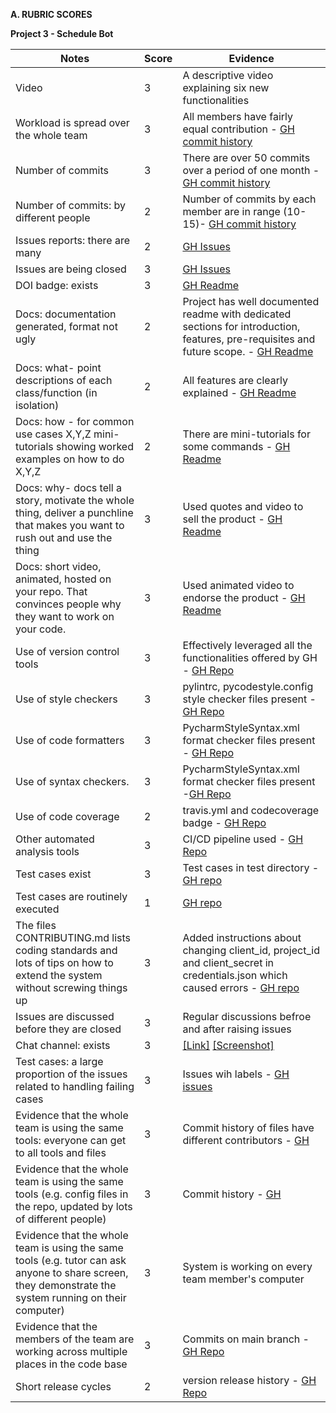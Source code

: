  **A. RUBRIC SCORES**

  **Project 3 - Schedule Bot**

|Notes	|Score|	Evidence|
| -------- | -------- | -------- |
|Video |	3|	A descriptive video explaining six new functionalities|
|Workload is spread over the whole team |	3|	All members have fairly equal contribution - [GH commit history](https://github.com/sachinak/MyScheduleBot/graphs/contributors) |
|Number of commits |	3|	There are over 50 commits over a period of one month - [GH commit history](https://github.com/sachinak/MyScheduleBot/pulse)|
|Number of commits: by different people  |	2|	Number of commits by each member are in range (10-15)- [GH commit history](https://github.com/sachinak/MyScheduleBot/pulse)|
|Issues reports: there are many  |	2| [GH Issues](https://github.com/sachinak/MyScheduleBot/issues)|
|Issues are being closed  |	3| [GH Issues](https://github.com/sachinak/MyScheduleBot/issues)|
|DOI badge: exists  |	3|	[GH Readme](https://github.com/sachinak/MyScheduleBot/blob/main/README.md)|
|Docs: documentation generated, format not ugly  |	2|	Project has well documented readme with dedicated sections for introduction, features, pre-requisites and future scope. - [GH Readme](https://github.com/sachinak/MyScheduleBot/blob/main/README.md)|
|Docs: what- point descriptions of each class/function (in isolation) |	2|	All features are clearly explained - [GH Readme](https://github.com/sachinak/MyScheduleBot/blob/main/README.md)|
|Docs: how - for common use cases X,Y,Z mini-tutorials showing worked examples on how to do X,Y,Z |	2 |	There are mini-tutorials for some commands - [GH Readme](https://github.com/sachinak/MyScheduleBot/blob/main/README.md)|
|Docs: why- docs tell a story, motivate the whole thing, deliver a punchline that makes you want to rush out and use the thing |	3 | 	Used quotes and video to sell the product - [GH Readme](https://github.com/sachinak/MyScheduleBot/blob/main/README.md)|
Docs: short video, animated, hosted on your repo. That convinces people why they want to work on your code.| 	3 |	Used animated video to endorse the product - [GH Readme](https://github.com/sachinak/MyScheduleBot/blob/main/README.md)|
Use of version control tools| 	3 | 	Effectively leveraged all the functionalities offered by GH - [GH Repo](https://github.com/sachinak/MyScheduleBot/tree/main/.github/workflows)|
Use of style checkers|	3 | 	pylintrc, pycodestyle.config style checker files present - [GH Repo](https://github.com/sachinak/MyScheduleBot/actions/workflows/style_checker.yml)|
Use of code formatters |	3 |	PycharmStyleSyntax.xml format checker  files present - [GH Repo](https://github.com/sachinak/MyScheduleBot/actions)|
Use of syntax checkers.|	3 |	PycharmStyleSyntax.xml format checker files present -[GH Repo](https://github.com/sachinak/MyScheduleBot/actions)|
Use of code coverage |	2 |	travis.yml and codecoverage badge - [GH Repo](https://github.com/sachinak/MyScheduleBot/actions)|
Other automated analysis tools |	3 |	CI/CD pipeline used - [GH Repo](https://github.com/sachinak/MyScheduleBot/actions)|
Test cases exist |	3 |	Test cases in test directory - [GH repo](https://github.com/sachinak/MyScheduleBot/tree/main/test) |
Test cases are routinely executed |	1 |	[GH repo](https://github.com/sachinak/MyScheduleBot/tree/main/test)|
The files CONTRIBUTING.md lists coding standards and lots of tips on how to extend the system without screwing things up |	3  |	Added instructions about changing client_id, project_id and client_secret in credentials.json which caused errors - [GH repo](https://github.com/sachinak/MyScheduleBot) |
Issues are discussed before they are closed |	3 | 	Regular discussions befroe and after raising issues | 
Chat channel: exists |	3 |[[Link]](https://chat.whatsapp.com/HEyGX9EGA4MAcaqFAvoxrM) [[Screenshot]](https://github.com/sachinak/MyScheduleBot/blob/main/docs/chatChannel.png)|
Test cases: a large proportion of the issues related to handling failing cases |	3 | 	Issues wih labels - [GH issues](https://github.com/sachinak/MyScheduleBot/issues) | 
Evidence that the whole team is using the same tools: everyone can get to all tools and files |	3 |	Commit history of files have different contributors  - [GH](https://github.com/sachinak/MyScheduleBot) |
Evidence that the whole team is using the same tools (e.g. config files in the repo, updated by lots of different people) |	 3 | 	Commit history - [GH](https://github.com/sachinak/MyScheduleBot) |
Evidence that the whole team is using the same tools (e.g. tutor can ask anyone to share screen, they demonstrate the system running on their computer) |	3 |	System is working on every team member's computer|
Evidence that the members of the team are working across multiple places in the code base |	3 | 	Commits on main branch - [GH Repo](https://github.com/sachinak/MyScheduleBot) |
Short release cycles |	2 | 	version release history - [GH Repo](https://github.com/sachinak/MyScheduleBot) |
